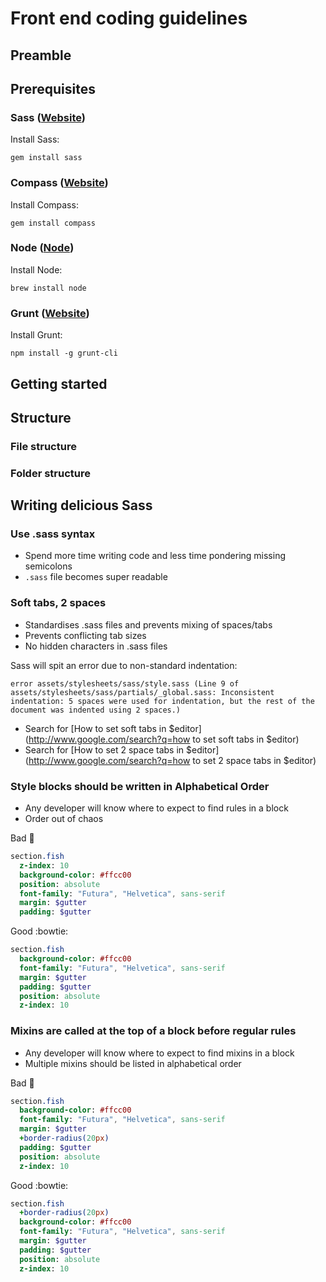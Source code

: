 # Front end coding guidelines

## Preamble

## Prerequisites

### Sass ([Website](http://sass-lang.com))

Install Sass:

`gem install sass`

### Compass ([Website](http://compass-style.org))

Install Compass:

`gem install compass`

### Node ([Node](http://nodejs.org))

Install Node:

`brew install node`

### Grunt ([Website](http://gruntjs.com/))

Install Grunt:

`npm install -g grunt-cli`

## Getting started

## Structure

### File structure

### Folder structure

## Writing delicious Sass

### Use .sass syntax

* Spend more time writing code and less time pondering missing semicolons
* `.sass` file becomes super readable

### Soft tabs, 2 spaces

* Standardises .sass files and prevents mixing of spaces/tabs
* Prevents conflicting tab sizes
* No hidden characters in .sass files

Sass will spit an error due to non-standard indentation:

```
error assets/stylesheets/sass/style.sass (Line 9 of assets/stylesheets/sass/partials/_global.sass: Inconsistent indentation: 5 spaces were used for indentation, but the rest of the document was indented using 2 spaces.)
```

* Search for [How to set soft tabs in $editor](http://www.google.com/search?q=how to set soft tabs in $editor)
* Search for [How to set 2 space tabs in $editor](http://www.google.com/search?q=how to set 2 space tabs in $editor)

### Style blocks should be written in Alphabetical Order

* Any developer will know where to expect to find rules in a block
* Order out of chaos

Bad :grimacing:

``` sass
section.fish
  z-index: 10
  background-color: #ffcc00
  position: absolute
  font-family: "Futura", "Helvetica", sans-serif
  margin: $gutter
  padding: $gutter
```

Good :bowtie:

``` sass
section.fish
  background-color: #ffcc00
  font-family: "Futura", "Helvetica", sans-serif
  margin: $gutter
  padding: $gutter
  position: absolute
  z-index: 10
```

### Mixins are called at the top of a block before regular rules

* Any developer will know where to expect to find mixins in a block
* Multiple mixins should be listed in alphabetical order

Bad :grimacing:

``` sass
section.fish
  background-color: #ffcc00
  font-family: "Futura", "Helvetica", sans-serif
  margin: $gutter
  +border-radius(20px)
  padding: $gutter
  position: absolute
  z-index: 10
```

Good :bowtie:

``` sass
section.fish
  +border-radius(20px)
  background-color: #ffcc00
  font-family: "Futura", "Helvetica", sans-serif
  margin: $gutter
  padding: $gutter
  position: absolute
  z-index: 10
```

